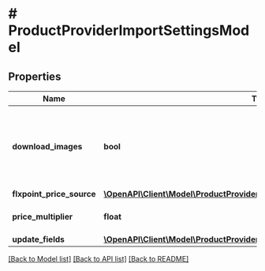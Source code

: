 # # ProductProviderImportSettingsModel

## Properties

Name | Type | Description | Notes
------------ | ------------- | ------------- | -------------
**download_images** | **bool** | Indicates if images will be downloaded or just linked to original image. | [optional] [default to true]
**flxpoint_price_source** | [**\OpenAPI\Client\Model\ProductProviderImportSettingsModelFlxpointPriceSource**](ProductProviderImportSettingsModelFlxpointPriceSource.md) |  | [optional]
**price_multiplier** | **float** | Price multiplier. | [optional] [default to 1.2]
**update_fields** | [**\OpenAPI\Client\Model\ProductProviderImportSettingsModelUpdateFields**](ProductProviderImportSettingsModelUpdateFields.md) |  | [optional]

[[Back to Model list]](../../README.md#models) [[Back to API list]](../../README.md#endpoints) [[Back to README]](../../README.md)
